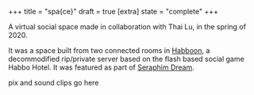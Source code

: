 +++
title = "spa{ce}"
draft = true
[extra]
state = "complete"
+++

A virtual social space made in collaboration with Thai Lu, in the spring of 2020.

<!-- more -->


It was a space built from two connected rooms in [Habboon](https://www.habboon.pw/), a decommodified rip/private server based on the flash based social game Habbo Hotel.
It was featured as part of [Seraphim Dream](https://www.seraphimdream.com/space.html).

pix and sound clips go here

